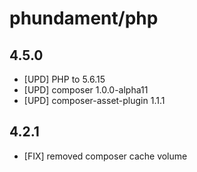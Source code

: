 phundament/php
==============

4.5.0
-----

- [UPD] PHP to 5.6.15
- [UPD] composer 1.0.0-alpha11
- [UPD] composer-asset-plugin 1.1.1

4.2.1
-----

- [FIX] removed composer cache volume

